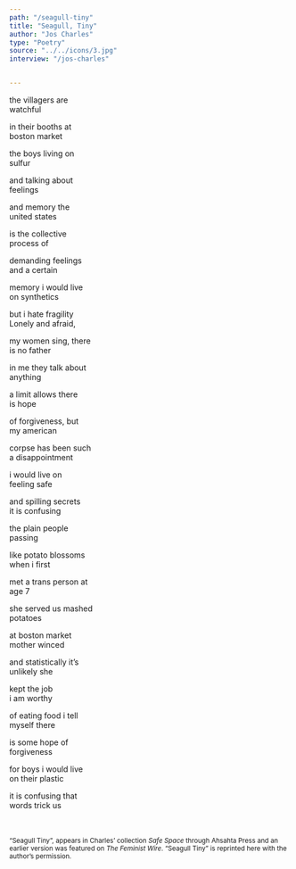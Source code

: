 ```yaml
---
path: "/seagull-tiny"
title: "Seagull, Tiny"
author: "Jos Charles"
type: "Poetry"
source: "../../icons/3.jpg"
interview: "/jos-charles"


---
```


the villagers are<br />
watchful

in their booths at<br />
boston market

the boys living on<br />
sulfur

and talking about<br />
feelings

and memory  the<br />
united states

is the collective<br />
process of

demanding feelings<br />
and a certain

memory  i would live<br />
on synthetics

but i hate fragility<br />
Lonely and afraid,

my women sing, there<br />
is no father

in me  they talk about<br />
anything

a limit allows  there<br />
is hope

of forgiveness, but<br />
my american

corpse has been such<br />
a disappointment

i would live on<br />
feeling  safe

and  spilling  secrets<br />
it is confusing

the plain people<br />
passing

like potato blossoms<br />
when i first

met a trans person at<br />
age 7

she served us mashed<br />
potatoes

at boston market<br />
mother winced

and statistically it’s<br />
unlikely she

kept the job<br />
i am worthy

of eating food i tell<br />
myself  there

is some hope of<br />
forgiveness

for boys  i would live<br />
on their plastic

it is confusing that<br />
words trick us


<br /><br />
<small>“Seagull Tiny”, appears in Charles’ collection *Safe Space* through Ahsahta Press and an earlier version was featured on *The Feminist Wire*. “Seagull Tiny” is reprinted here with the author’s permission.</small>
